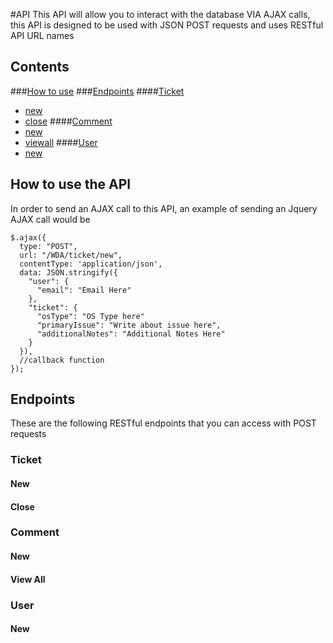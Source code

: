 #API
This API will allow you to interact with the database VIA AJAX calls,
this API is designed to be used with JSON POST requests and uses RESTful API
URL names

## Contents
###[How to use](https://github.com/chloe747/WDA/tree/feature/REST-API/API#how-to-use-the-api)
###[Endpoints](https://github.com/chloe747/WDA/tree/feature/REST-API/API#endpoints)
####[Ticket](https://github.com/chloe747/WDA/tree/feature/REST-API/API#ticket)
* [new](https://github.com/chloe747/WDA/tree/feature/REST-API/API#new)
* [close](https://github.com/chloe747/WDA/tree/feature/REST-API/API#close)
####[Comment](https://github.com/chloe747/WDA/tree/feature/REST-API/API#comment)
* [new](https://github.com/chloe747/WDA/tree/feature/REST-API/API#new-1)
* [viewall](https://github.com/chloe747/WDA/tree/feature/REST-API/API#view-all)
####[User](https://github.com/chloe747/WDA/tree/feature/REST-API/API#user)
* [new](https://github.com/chloe747/WDA/tree/feature/REST-API/API#new-2)

## How to use the API
In order to send an AJAX call to this API, an example of sending an Jquery AJAX
call would be
```
$.ajax({
  type: "POST",
  url: "/WDA/ticket/new",
  contentType: 'application/json',
  data: JSON.stringify({
    "user": {
      "email": "Email Here"
    },
    "ticket": {
      "osType": "OS Type here"
      "primaryIssue": "Write about issue here",
      "additionalNotes": "Additional Notes Here"
    }
  }),
  //callback function
});
```

## Endpoints
These are the following RESTful endpoints that you can access with POST requests
### Ticket
#### New
#### Close
### Comment
#### New
#### View All
### User
#### New
